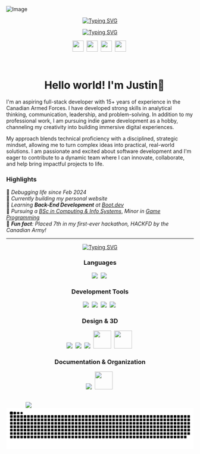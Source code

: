 ![Image](https://github.com/user-attachments/assets/6949e984-6f5c-4001-be6b-d7a1ed8cbf81)


<p align="center">
<a href="https://git.io/typing-svg"><img src="https://readme-typing-svg.demolab.com?font=VT323&weight=400&size=60&duration=3000&pause=500&color=18677F&center=true&vCenter=true&width=435&height=45&lines=Full+Stack+Web+Dev;Indie+Game+Dev" alt="Typing SVG" /></a>
</p>
<p align="center">
<a href="https://git.io/typing-svg"><img src="https://readme-typing-svg.demolab.com?font=VT323&weight=400&size=35&duration=3000&pause=500&color=18677F&center=true&vCenter=true&width=435&height=25&lines=Coding%2C+Creating%2C+Gaming" alt="Typing SVG" /></a>
</p>
<p align="center">
<a href = "mailto: justin.mnge@gmail.com"><img src="https://skillicons.dev/icons?i=gmail" width="30" height="30"></a>&nbsp;
<a href="https://www.facebook.com/justin.mnge1"><img src="https://github.com/user-attachments/assets/1db60db7-6a4f-4431-a588-73f424e03583" width="30" height="30"></a>&nbsp;
<a href="https://www.instagram.com/j.mnge/"><img src="https://skillicons.dev/icons?i=instagram" width="30" height="30"></a>&nbsp;
<a href="https://www.linkedin.com/in/justin-mnge/"><img src="https://github.com/user-attachments/assets/39e300d9-4ca7-4c69-975a-1e7289e93a46" width="30" height="30"></a>&nbsp;
</p>

<p align="center">
 <img src="https://komarev.com/ghpvc/?username=justinmnge&style=flat-square&color=red" alt=""/>
</p>

<div id="user-content-toc" align="center">
  <ul>
   <summary><h1 align="center">
    Hello world! I'm Justin👋 
   </h1></summary>
  </ul>
</div>

I'm an aspiring full-stack developer with 15+ years of experience in the Canadian Armed Forces. I have developed strong skills in analytical thinking, communication, leadership, and problem-solving. In addition to my professional work, I am pursuing indie game development as a hobby, channeling my creativity into building immersive digital experiences.

My approach blends technical proficiency with a disciplined, strategic mindset, allowing me to turn complex ideas into practical, real-world solutions. I am passionate and excited about software development and I'm eager to contribute to a dynamic team where I can innovate, collaborate, and help bring impactful projects to life.

### Highlights 
 
<p align="left">
 
 🐛 *Debugging life since Feb 2024*<br>
🔭 *Currently building my personal website*<br>
🌱 *Learning __Back-End Development__ at* [*Boot.dev*](https://boot.dev)<br>
🎯 *Pursuing a* [*BSc in Computing & Info Systems*](https://www.athabascau.ca/programs/summary/bachelor-of-science-in-computing-and-information-systems.html#overview), *Minor in* [*Game Programming*](https://www.athabascau.ca/calendar/undergraduate/program-regulations/degrees/bsc-minor-in-game-programming.html)<br>
🎲 *__Fun fact__: Placed 7th in my first-ever hackathon, HACKFD by the Canadian Army!*<br>

---

<p align="center">
 <a href="https://git.io/typing-svg"><img src="https://readme-typing-svg.demolab.com?font=VT323&size=60&duration=3000&pause=500&color=18677F&center=true&vCenter=true&width=435&height=45&lines=TECH+STACK" alt="Typing SVG" /></a>
</p>

<h3 align="center">
 Languages
</h3>

<p align="center">
 <img src="https://skillicons.dev/icons?i=go">&nbsp;
 <img src="https://skillicons.dev/icons?i=py">&nbsp;
</p>

<h3 align="center">
 Development Tools
</h3>
<p align="center">
 <img src="https://skillicons.dev/icons?i=bash">&nbsp;
 <img src="https://skillicons.dev/icons?i=git">&nbsp;
 <img src="https://skillicons.dev/icons?i=github">&nbsp;
 <img src="https://skillicons.dev/icons?i=vscode">&nbsp;
</p>

<h3 align="center">
 Design & 3D
</h3>
<p align="center">
 <img src="https://skillicons.dev/icons?i=figma">&nbsp;
 <img src="https://skillicons.dev/icons?i=ps">&nbsp;
 <img src="https://skillicons.dev/icons?i=blender">&nbsp;
 <img src="https://github.com/user-attachments/assets/77b01264-6f49-4532-ac60-38b0b95a27f5" width="48" height="48">&nbsp;
 <img src="https://github.com/user-attachments/assets/68ce5212-519e-49f8-adcf-36ff0a5424fa" width="48" height="48">&nbsp;
</p>

<h3 align="center">
 Documentation & Organization
</h3>
<p align="center">
 <img src="https://skillicons.dev/icons?i=notion">&nbsp;
 <img src="https://github.com/user-attachments/assets/d28b41f3-f9c6-4cb0-a5b2-379c5445ede0" width="48" height="48">&nbsp;
</p>

<br>
<div align="center" style="display: flex; justify-content: center; gap: 10px; flex-wrap: wrap;">
  <img style="min-width: 400px; max-width: 48%;" src="https://github-readme-stats-git-masterrstaa-rickstaa.vercel.app/api/top-langs?username=justinmnge&show_icons=true&locale=en&layout=compact&theme=noctis_minimus&langs_count=10&card_width=320" />
</div>

<picture>
  <source media="(prefers-color-scheme: dark)" srcset="https://raw.githubusercontent.com/justinmnge/justinmnge/output/github-snake-dark.svg" />
  <source media="(prefers-color-scheme: light)" srcset="https://raw.githubusercontent.com/justinmnge/justinmnge/output/github-snake.svg" />
  <img alt="github-snake" src="https://raw.githubusercontent.com/justinmnge/justinmnge/output/github-snake.svg" />
</picture>

<!--
**justinmnge/justinmnge** is a ✨ _special_ ✨ repository because its `README.md` (this file) appears on your GitHub profile.

Here are some ideas to get you started:

- 🔭 I’m currently working on ...
- 🌱 I’m currently learning ...
- 👯 I’m looking to collaborate on ...
- 🤔 I’m looking for help with ...
- 💬 Ask me about ...
- 📫 How to reach me: ...
- 😄 Pronouns: ...
- ⚡ Fun fact: ...
-->
